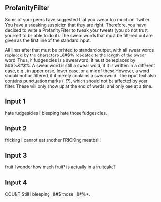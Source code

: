 ## ProfanityFilter

Some of your peers have suggested that you swear too much on Twitter. You have a sneaking suspicion that they are right.
Therefore, you have decided to write a ProfanityFilter to tweak your tweets (you do not trust yourself to be able to do it).
The swear words that must be filtered out are given as the first line of the standard input. 

All lines after that must be printed to standard output, with all swear words replaced by the characters _&#$% repeated to the length of the swear word. 
Thus, if fudgesicles is a swearword, it must be replaced by &#$%*&#$%*. A swear word is still a swear word, if it is written in a different case, e.g., in upper case, lower case, or a mix of these.However, a word should not be filtered, if it merely contains a swearword. The input text also contains punctuation marks (,.!?), which should not be affected by your filter. These will only show up at the end of words, and only one at a time.

## Input 1

hate fudgesicles
I bleeping hate those fudgesicles.

## Input 2

fricking
I cannot eat another FRICKing meatball!

## Input 3

fruit
I wonder how much fruit? is actually in a fruitcake?

## Input 4

COUNT
Still I bleeping _&#$ those _&#$%*&#$%\*.

